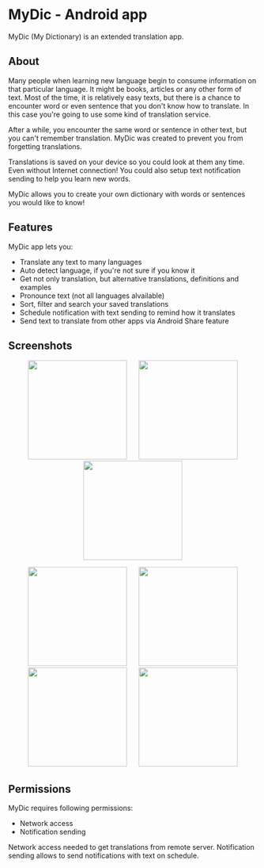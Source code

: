 # MyDic - Android app

MyDic (My Dictionary) is an extended translation app.

## About

Many people when learning new language begin to consume information on that particular language.
It might be books, articles or any other form of text.
Most of the time, it is relatively easy texts, but there is a chance to encounter word or even sentence that you don't know how to translate.
In this case you're going to use some kind of translation service.

After a while, you encounter the same word or sentence in other text, but you can't remember translation.
MyDic was created to prevent you from forgetting translations.

Translations is saved on your device so you could look at them any time.
Even without Internet connection!
You could also setup text notification sending to help you learn new words.

MyDic allows you to create your own dictionary with words or sentences you would like to know!

## Features

MyDic app lets you:

- Translate any text to many languages
- Auto detect language, if you're not sure if you know it
- Get not only translation, but alternative translations, definitions and examples
- Pronounce text (not all languages alvailable)
- Sort, filter and search your saved translations
- Schedule notification with text sending to remind how it translates
- Send text to translate from other apps via Android Share feature

## Screenshots

<p align="center">
  <img src="/../readme_screenshots/screenshots/TranslationsList.png?raw=true" width="200" hspace="10" />
  <img src="/../readme_screenshots/screenshots/OrganizeTranslations.png?raw=true" width="200" hspace="10" />
  <img src="/../readme_screenshots/screenshots/Translate.png?raw=true" width="200" hspace="10" />
</p>

<p align="center">
  <img src="/../readme_screenshots/screenshots/TranslationDetailsMain.png?raw=true" width="200" hspace="10" />
  <img src="/../readme_screenshots/screenshots/TranslationDetailsAlternatives.png?raw=true" width="200" hspace="10" />
  <img src="/../readme_screenshots/screenshots/TranslationDetailsDefinitions.png?raw=true" width="200" hspace="10" />
  <img src="/../readme_screenshots/screenshots/TranslationDetailsExamples.png?raw=true" width="200" hspace="10" />
</p>

## Permissions

MyDic requires following permissions:

- Network access
- Notification sending

Network access needed to get translations from remote server.
Notification sending allows to send notifications with text on schedule.
